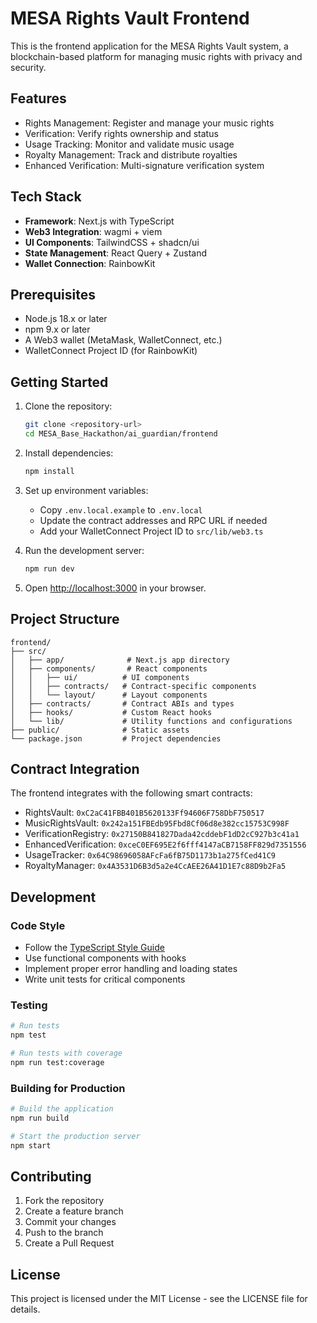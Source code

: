 # MESA Rights Vault Frontend

This is the frontend application for the MESA Rights Vault system, a blockchain-based platform for managing music rights with privacy and security.

## Features

- Rights Management: Register and manage your music rights
- Verification: Verify rights ownership and status
- Usage Tracking: Monitor and validate music usage
- Royalty Management: Track and distribute royalties
- Enhanced Verification: Multi-signature verification system

## Tech Stack

- **Framework**: Next.js with TypeScript
- **Web3 Integration**: wagmi + viem
- **UI Components**: TailwindCSS + shadcn/ui
- **State Management**: React Query + Zustand
- **Wallet Connection**: RainbowKit

## Prerequisites

- Node.js 18.x or later
- npm 9.x or later
- A Web3 wallet (MetaMask, WalletConnect, etc.)
- WalletConnect Project ID (for RainbowKit)

## Getting Started

1. Clone the repository:
   ```bash
   git clone <repository-url>
   cd MESA_Base_Hackathon/ai_guardian/frontend
   ```

2. Install dependencies:
   ```bash
   npm install
   ```

3. Set up environment variables:
   - Copy `.env.local.example` to `.env.local`
   - Update the contract addresses and RPC URL if needed
   - Add your WalletConnect Project ID to `src/lib/web3.ts`

4. Run the development server:
   ```bash
   npm run dev
   ```

5. Open [http://localhost:3000](http://localhost:3000) in your browser.

## Project Structure

```
frontend/
├── src/
│   ├── app/              # Next.js app directory
│   ├── components/       # React components
│   │   ├── ui/          # UI components
│   │   ├── contracts/   # Contract-specific components
│   │   └── layout/      # Layout components
│   ├── contracts/       # Contract ABIs and types
│   ├── hooks/           # Custom React hooks
│   └── lib/             # Utility functions and configurations
├── public/              # Static assets
└── package.json         # Project dependencies
```

## Contract Integration

The frontend integrates with the following smart contracts:

- RightsVault: `0xC2aC41FBB401B5620133Ff94606F758DbF750517`
- MusicRightsVault: `0x242a151FBEdb95Fbd8Cf06d8e382cc15753C998F`
- VerificationRegistry: `0x27150B841827Dada42cddebF1dD2cC927b3c41a1`
- EnhancedVerification: `0xceC0EF695E2f6fff4147aCB7158FF829d7351556`
- UsageTracker: `0x64C98696058AFcFa6fB75D1173b1a275fCed41C9`
- RoyaltyManager: `0x4A3531D6B3d5a2e4CcAEE26A41D1E7c88D9b2Fa5`

## Development

### Code Style

- Follow the [TypeScript Style Guide](https://google.github.io/styleguide/tsguide.html)
- Use functional components with hooks
- Implement proper error handling and loading states
- Write unit tests for critical components

### Testing

```bash
# Run tests
npm test

# Run tests with coverage
npm run test:coverage
```

### Building for Production

```bash
# Build the application
npm run build

# Start the production server
npm start
```

## Contributing

1. Fork the repository
2. Create a feature branch
3. Commit your changes
4. Push to the branch
5. Create a Pull Request

## License

This project is licensed under the MIT License - see the LICENSE file for details. 